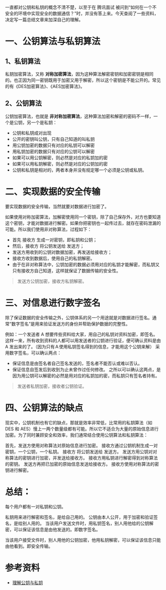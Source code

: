 
一直都对公钥和私钥的概念不清不楚，以至于在 腾讯面试 被问到“如何在一个不安全的环境中实现安全的数据通信？”时，并没有答上来。今天查阅了一些资料，决定写一篇总结文章来加深自己的理解。

# 一、公钥算法与私钥算法
## 1、私钥算法

私钥加密算法，又称 **对称加密算法**，因为这种算法解密密钥和加密密钥是相同的。也正因为同一密钥既用于加密又用于解密，所以这个密钥是不能公开的。常见的有《DES加密算法》、《AES加密算法》。

## 2、公钥算法

公钥加密算法，也就是 **非对称加密算法**，这种算法加密和解密的密码不一样，一个是公钥，另一个是私钥：

* 公钥和私钥成对出现
* 公开的密钥叫公钥，只有自己知道的叫私钥
* 用公钥加密的数据只有对应的私钥可以解密
* 用私钥加密的数据只有对应的公钥可以解密
* 如果可以用公钥解密，则必然是对应的私钥加的密
* 如果可以用私钥解密，则必然是对应的公钥加的密
* 公钥和私钥是相对的，两者本身并没有规定哪一个必须是公钥或私钥。



# 二、实现数据的安全传输
要实现数据的安全传输，当然就要对数据进行加密了。

如果使用对称加密算法，加解密使用同一个密钥，除了自己保存外，对方也要知道这个密钥，才能对数据进行解密。如果你把密钥也一起传过去，就存在密码泄漏的可能。所以我们使用非对称算法，过程如下：

* 首先 接收方 生成一对密钥，即私钥和公钥；
* 然后，接收方 将公钥发送给 发送方；
* 发送方用收到的公钥对数据加密，再发送给接收方；
* 接收方收到数据后，使用自己的私钥解密。
* 由于在非对称算法中，公钥加密的数据必须用对应的私钥才能解密，而私钥又只有接收方自己知道，这样就保证了数据传输的安全性。


> 发送方公钥加密，接收方私钥解密。


# 三、对信息进行数字签名
除了保证数据的安全传输之外，公钥体系的另一个用途就是对数据进行签名。通常“数字签名”是用来验证发送方的身份并帮助保护数据的完整性。

例如：一个发送者 A 想要传些资料给大家，用自己的私钥对资料加密，即签名。这样一来，所有收到资料的人都可以用发送者的公钥进行验证，便可确认资料是由 A 发出来的了。（因为只有Ａ使用私钥签名得到的信息，才能用这个公钥来解） 采用数字签名，可以确认两点：

* 保证信息是由签名者自己签名发送的，签名者不能否认或难以否认。
* 保证信息自签发后到收到为止未曾作过任何修改。
之所以可以确认这两点，是因为用公钥可以解密的必然是用对应的私钥加的密，而私钥只有签名者持有。


> 发送者私钥加密，接收者公钥验证。


# 四、公钥算法的缺点
现实中，公钥机制也有它的缺点，那就是效率非常低，比常用的私钥算法（如 DES 和 AES）慢上一两个数量级都有可能。所以它不适合为大量的原始信息进行加密。为了同时兼顾安全和效率，我们通常结合使用公钥算法和私钥算法：

首先，发送方使用对称算法对原始信息进行加密。
接收方通过公钥机制生成一对密钥，一个公钥，一个私钥。
接收方 将公钥发送给 发送方。
发送方用公钥对对称算法的密钥进行加密，并发送给接收方。
接收方用私钥进行解密得到对称算法的密钥。
发送方再把已加密的原始信息发送给接收方。
接收方使用对称算法的密钥进行解密。







# 总结：

每个用户都有一对私钥和公钥。

私钥用来进行解密和签名，是给自己用的。
公钥由本人公开，用于加密和验证签名，是给别人用的。
当该用户发送文件时，用私钥签名，别人用他给的公钥解密，可以保证该信息是由他发送的。即数字签名。

当该用户接受文件时，别人用他的公钥加密，他用私钥解密，可以保证该信息只能由他看到。即安全传输。



# 参考资料
* [理解公钥与私钥](https://songlee24.github.io/2015/05/03/public-key-and-private-key/)



